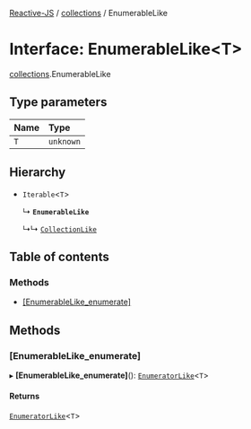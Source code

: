 [Reactive-JS](../README.md) / [collections](../modules/collections.md) / EnumerableLike

# Interface: EnumerableLike<T\>

[collections](../modules/collections.md).EnumerableLike

## Type parameters

| Name | Type |
| :------ | :------ |
| `T` | `unknown` |

## Hierarchy

- `Iterable`<`T`\>

  ↳ **`EnumerableLike`**

  ↳↳ [`CollectionLike`](collections.CollectionLike.md)

## Table of contents

### Methods

- [[EnumerableLike\_enumerate]](collections.EnumerableLike.md#[enumerablelike_enumerate])

## Methods

### [EnumerableLike\_enumerate]

▸ **[EnumerableLike_enumerate]**(): [`EnumeratorLike`](collections.EnumeratorLike.md)<`T`\>

#### Returns

[`EnumeratorLike`](collections.EnumeratorLike.md)<`T`\>
